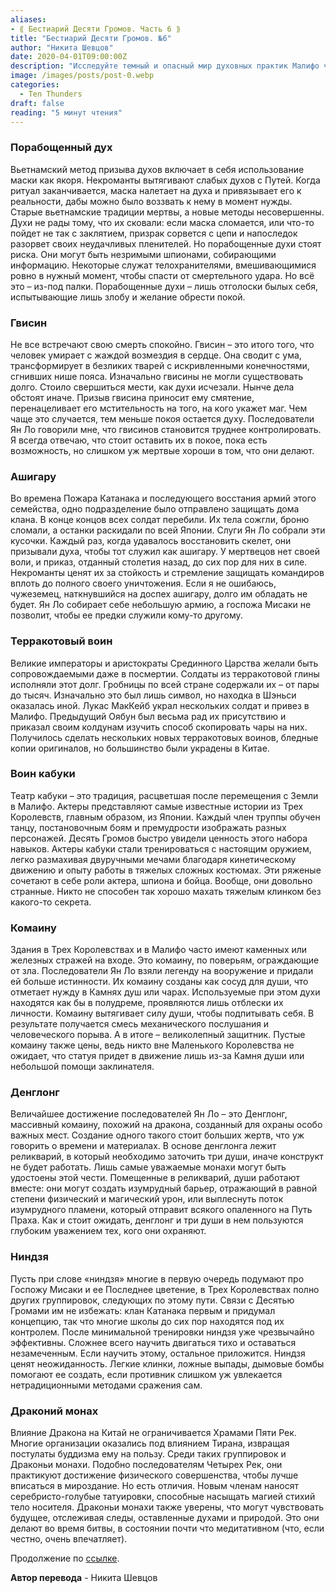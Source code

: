 ```yaml
---
aliases: 
- ⟪ Бестиарий Десяти Громов. Часть 6 ⟫
title: "Бестиарий Десяти Громов. №6"
author: "Никита Шевцов"
date: 2020-04-01T09:00:00Z
description: "Исследуйте темный и опасный мир духовных практик Малифо через историю о некромантах и их использовании масок для закрепления ослабленных духов. Узнайте о рисках и преимуществах порабощения этих призраков, от угрозы их побега до потенциальных преимуществ их послушания. Испытайте древние традиции и современные методы, связывающие эти беспокойные души, и узнайте о навязчивых последствиях их порабощения."
image: /images/posts/post-0.webp
categories:
  - Ten Thunders
draft: false
reading: "5 минут чтения"
---
```


### Порабощенный дух

Вьетнамский метод призыва духов включает в себя использование маски как якоря. Некроманты вытягивают слабых духов с Путей. Когда ритуал заканчивается, маска налетает на духа и привязывает его к реальности, дабы можно было воззвать к нему в момент нужды. Старые вьетнамские традиции мертвы, а новые методы несовершенны. Духи не рады тому, что их сковали: если маска сломается, или что-то пойдет не так с заклятием, призрак сорвется с цепи и напоследок разорвет своих неудачливых пленителей. Но порабощенные духи стоят риска. Они могут быть незримыми шпионами, собирающими информацию. Некоторые служат телохранителями, вмешивающимися ровно в нужный момент, чтобы спасти от смертельного удара. Но всё это – из-под палки. Порабощенные духи – лишь отголоски былых себя, испытывающие лишь злобу и желание обрести покой.

### Гвисин

Не все встречают свою смерть спокойно. Гвисин – это итого того, что человек умирает с жаждой возмездия в сердце. Она сводит с ума, трансформирует в безликих тварей с искривленными конечностями, сгнивших нише пояса. Изначально гвисины не могли существовать долго. Стоило свершиться мести, как духи исчезали. Нынче дела обстоят иначе. Призыв гвисина приносит ему смятение, перенацеливает его мстительность на того, на кого укажет маг. Чем чаще это случается, тем меньше покоя остается духу. Последователи Ян Ло говорили мне, что гвисинов становится труднее контролировать. Я всегда отвечаю, что стоит оставить их в покое, пока есть возможность, но слишком уж мертвые хороши в том, что они делают.

### Ашигару

Во времена Пожара Катанака и последующего восстания армий этого семейства, одно подразделение было отправлено защищать дома клана. В конце концов всех солдат перебили. Их тела сожгли, броню сломали, а останки раскидали по всей Японии. Слуги Ян Ло собрали эти кусочки. Каждый раз, когда удавалось восстановить скелет, они призывали духа, чтобы тот служил как ашигару. У мертвецов нет своей воли, и приказ, отданный столетия назад, до сих пор для них в силе. Некроманты ценят их за стойкость и стремление защищать командиров вплоть до полного своего уничтожения. Если я не ошибаюсь, чужеземец, наткнувшийся на доспех ашигару, долго им обладать не будет. Ян Ло собирает себе небольшую армию, а госпожа Мисаки не позволит, чтобы ее предки служили кому-то другому.

### Терракотовый воин

Великие императоры и аристократы Срединного Царства желали быть сопровождаемыми даже в посмертии. Солдаты из терракотовой глины исполняли этот долг. Гробницы по всей стране содержали их – от пары до тысяч. Изначально это был лишь символ, но находка в Шэньси оказалась иной. Лукас МакКейб украл нескольких солдат и привез в Малифо. Предыдущий Оябун был весьма рад их присутствию и приказал своим колдунам изучить способ скопировать чары на них. Получилось сделать нескольких новых терракотовых воинов, бледные копии оригиналов, но большинство были украдены в Китае.

### Воин кабуки

Театр кабуки – это традиция, расцветшая после перемещения с Земли в Малифо. Актеры представляют самые известные истории из Трех Королевств, главным образом, из Японии. Каждый член труппы обучен танцу, постановочным боям и премудрости изображать разных персонажей. Десять Громов быстро увидели ценность этого набора навыков. Актеры кабуки стали тренироваться с настоящим оружием, легко размахивая двуручными мечами благодаря кинетическому движению и опыту работы в тяжелых сложных костюмах. Эти ряженые сочетают в себе роли актера, шпиона и бойца. Вообще, они довольно странные. Никто не способен так хорошо махать тяжелым клинком без какого-то секрета.

### Комаину

Здания в Трех Королевствах и в Малифо часто имеют каменных или железных стражей на входе. Это комаину, по поверьям, ограждающие от зла. Последователи Ян Ло взяли легенду на вооружение и придали ей больше истинности. Их комаину созданы как сосуд для души, что отметает нужду в Камнях душ или чарах. Используемые при этом духи находятся как бы в полудреме, проявляются лишь отблески их личности. Комаину вытягивает силу души, чтобы подпитывать себя. В результате получается смесь механического послушания и человеческого порыва. А в итоге – великолепный защитник. Пустые комаину также цены, ведь никто вне Маленького Королевства не ожидает, что статуя придет в движение лишь из-за Камня души или небольшой помощи заклинателя.

### Денглонг

Величайшее достижение последователей Ян Ло – это Денглонг, массивный комаину, похожий на дракона, созданный для охраны особо важных мест. Создание одного такого стоит больших жертв, что уж говорить о времени и материалах. В основе денглонга лежит реликварий, в который необходимо заточить три души, иначе конструкт не будет работать. Лишь самые уважаемые монахи могут быть удостоены этой чести. Помещенные в реликварий, души работают вместе: они могут создать изумрудный барьер, отражающий в равной степени физический и магический урон, или выплеснуть поток изумрудного пламени, который отправит всякого опаленного на Путь Праха. Как и стоит ожидать, денглонг и три души в нем пользуются глубоким уважением тех, кого они охраняют.

### Ниндзя

Пусть при слове «ниндзя» многие в первую очередь подумают про Госпожу Мисаки и ее Последнее цветение, в Трех Королевствах полно других группировок, следующих по этому пути. Связи с Десятью Громами им не избежать: клан Катанака первым и придумал концепцию, так что многие школы до сих пор находятся под их контролем. После минимальной тренировки ниндзя уже чрезвычайно эффективны. Сложнее всего научить двигаться тихо и оставаться незамеченным. Если научить этому, остальное приложится. Ниндзя ценят неожиданность. Легкие клинки, ложные выпады, дымовые бомбы помогают ее создать, если противник слишком уж увлекается нетрадиционными методами сражения сам.

### Драконий монах

Влияние Дракона на Китай не ограничивается Храмами Пяти Рек. Многие организации оказались под влиянием Тирана, извращая постулаты буддизма ему на пользу. Среди таких группировок и Драконьи монахи. Подобно последователям Четырех Рек, они практикуют достижение физического совершенства, чтобы лучше вписаться в мироздание. Но есть отличия. Новым членам наносят серебристо-голубые татуировки, способные насыщать магией стихий тело носителя. Драконьи монахи также уверены, что могут чувствовать будущее, отслеживая следы, оставленные духами и природой. Это они делают во время битвы, в состоянии почти что медитативном (что, если честно, очень впечатляет).


Продолжение по [ссылке](http://malifaux.vercel.app/posts/post-128).


**Автор перевода** - Никита Шевцов